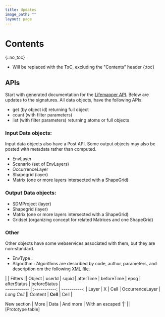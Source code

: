 ```yaml
---
title: Updates
image_path: ""
layout: page
---
```


# Contents
{:.no_toc}

* Will be replaced with the ToC, excluding the "Contents" header
{:toc}

## APIs
Start with generated documentation for the [Lifemapper API](api.html). Below
are updates to the signatures.  All data objects, have the following APIs:

 * get (by object id) returning full object
 * count (with filter parameters)
 * list (with filter parameters) returning atoms or full objects
 
### Input Data objects:
Input data objects also have a Post API.  Some output objects may also be 
posted with metadata rather than computed.

 * EnvLayer
 * Scenario (set of EnvLayers)
 * OccurrenceLayer
 * Shapegrid (layer) 
 * Matrix (one or more layers intersected with a ShapeGrid)
 
### Output Data objects:
 * SDMProject (layer)
 * Shapegrid (layer) 
 * Matrix (one or more layers intersected with a ShapeGrid)
 * Gridset (organizing concept for related Matrices and one ShapeGrid)

### Other 
Other objects have some webservices associated with them, but they are 
non-standard.  

 * EnvType : 
 * Algorithm : Algorithms are described by code, author, parameters, and  
   description om the following [XML file](http://svc.lifemapper.org/clients/algorithms.xml).


|             |          Filters           ||
Object  | userId | squid | afterTime | beforeTime | epsg | afterStatus | beforeStatus |  
 ------------ | :-----------: | -----------: |
Layer       |   X    |         Cell |
OccurrenceLayer      |          *Long Cell*        ||
Content       |   **Cell**    |         Cell |

New section   |     More      |         Data |
And more      | With an escaped '\|'         ||  
[Prototype table]
